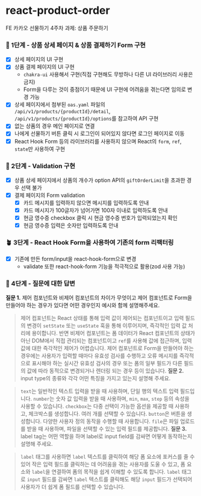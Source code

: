 # react-product-order
FE 카카오 선물하기 4주차 과제: 상품 주문하기
### 🌱 1단계 - 상품 상세 페이지 & 상품 결제하기 Form 구현
- [X] 상세 페이지의 UI 구현
- [X] 상품 결제 페이지의 UI 구현
	- `chakra-ui` 사용해서 구현(직접 구현해도 무방하나 다른 UI 라이브러리 사용은 금지)
	- Form을 다루는 것이 중점이기 때문에 UI 구현에 어려움을 겪는다면 임의로 변경 가능
- [X] 상세 페이지에서 첨부된 `oas.yaml` 파일의 `/api/v1/products/{productId}/detail`, `/api/v1/products/{productId}/options`를 참고하여 API 구현
- [X] 없는 상품의 경우 메인 페이지로 연결
- [X] 나에게 선물하기 버튼 클릭 시 로그인이 되어있지 않다면 로그인 페이지로 이동
- [X] React Hook Form 등의 라이브러리를 사용하지 않으며 React의 `form`, `ref`, `state`만 사용하여 구현
### 🌿 2단계 - Validation 구현
- [X] 상품 상세 페이지에서 상품의 개수가 option API의 `giftOrderLimit`을 초과한 경우 선택 불가
- [X] 결제 페이지의 Form validation
	- [X] 카드 메시지를 입력하지 않으면 메시지를 입력하도록 안내
	- [X] 카드 메시지가 100글자가 넘어가면 100자 이내로 입력하도록 안내
	- [X] 현금 영수증 checkbox 클릭 시 현금 영수증 번호가 입력되었는지 확인
	- [X] 현금 영수증 입력은 숫자만 입력하도록 안내
### 🪴 3단계 - React Hook Form을 사용하여 기존의 form 리팩터링
- [X] 기존에 만든 form/input을 react-hook-form으로 변경
	- validate 또한 react-hook-form 기능을 적극적으로 활용(zod 사용 가능)
### 🌳 4단계 - 질문에 대한 답변
**질문 1.** 제어 컴포넌트와 비제어 컴포넌트의 차이가 무엇이고 제어 컴포넌트로 Form을 만들어야 하는 경우가 있다면 어떤 경우인지 예시와 함께 설명해주세요.

> 제어 컴포넌트는 React 상태를 통해 입력 값이 제어되는 컴포넌트이고 입력 필드의 변경이 `setState` 또는 `useState` 훅을 통해 이루어지며, 즉각적인 입력 값 처리에 용이합니다. 반면 비제어 컴포넌트는 폼 데이터가 React 컴포넌트의 상태가 아닌 DOM에서 직접 관리되는 컴포넌트이고 `ref`를 사용해 값에 접근하며, 입력 값에 대한 즉각적인 제어가 어렵습니다.
> 제어 컴포넌트로 Form을 만들어야 하는 경우에는 사용자가 입력할 때마다 유효성 검사를 수행하고 오류 메시지를 즉각적으로 표시해야 하는 실시간 유효성 검사의 경우 또는 폼의 일부 필드가 다른 필드의 값에 따라 동적으로 변경되거나 렌더링 되는 경우 등이 있습니다.
**질문 2.** input type의 종류와 각각 어떤 특징을 가지고 있는지 설명해 주세요.

> `text`는 일반적인 텍스트 입력을 받을 때 사용하며, 단일 행의 텍스트 입력 필드입니다.
> `number`는 숫자 값 입력을 받을 때 사용하며, `min`, `max`, `step` 등의 속성을 사용할 수 있습니다.
> `checkbox`는 다중 선택이 가능한 옵션을 제공할 때 사용하고, 체크박스를 생성합니다. 여러 개를 선택할 수 있습니다.
> `button`은 버튼을 생성합니다. 다양한 사용자 정의 동작을 수행할 때 사용합니다.
> `file`은 파일 업로드를 받을 때 사용하며, 파일을 선택할 수 있는 입력 필드를 제공합니다.
**질문 3.** label tag는 어떤 역할을 하며 label로 input field를 감싸면 어떻게 동작하는지 설명해 주세요.

> `label` 태그를 사용하면 `label` 텍스트를 클릭하여 해당 폼 요소에 포커스를 줄 수 있어 작은 입력 필드를 클릭하는 데 어려움을 겪는 사용자를 도울 수 있고, 폼 요소와 `label`을 연결하여 폼의 목적을 쉽게 이해할 수 있도록 합니다.
> `label` 태그로 `input` 필드를 감싸면 `label` 텍스트를 클릭해도 해당 `input` 필드가 선택되어 사용자가 더 쉽게 폼 필드를 선택할 수 있습니다.